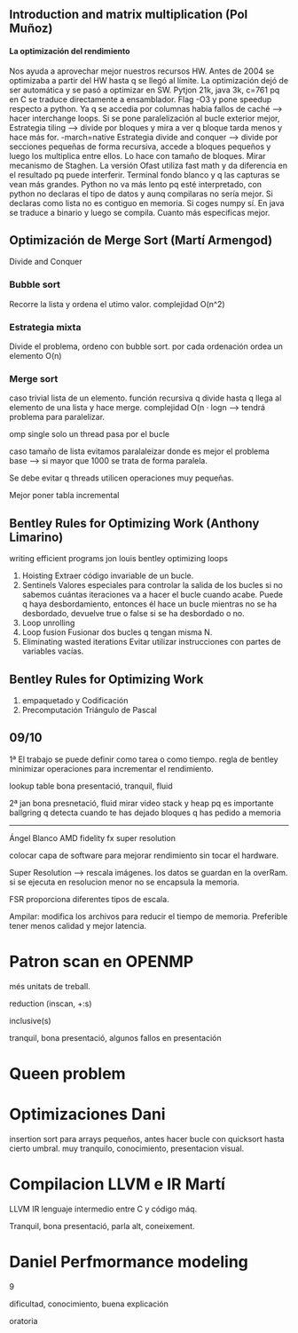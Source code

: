 ## Introduction and matrix multiplication (Pol Muñoz)

#### La optimización del rendimiento
Nos ayuda a aprovechar mejor nuestros recursos HW. Antes de 2004 se optimizaba a partir del HW hasta q se llegó al límite. La optimización dejó de ser automática y se pasó a optimizar en SW.
Pytjon 21k, java 3k, c=761 pq en C se traduce directamente a ensamblador.
Flag -O3 y pone speedup respecto a python.
Ya q se accedia por columnas habia fallos de caché --> hacer interchange loops.
Si se pone paralelización al bucle exterior mejor, 
Estrategia tiling --> divide por bloques y mira a ver q bloque tarda menos y hace más for.
-march=native
Estrategia divide and conquer --> divide por secciones pequeñas de forma recursiva, accede a bloques pequeños y luego los multiplica entre ellos. Lo hace con tamaño de bloques.
Mirar mecanismo de Staghen.
La versión Ofast utiliza fast  math y da diferencia en el resultado pq puede interferir.
Terminal fondo blanco y q las capturas se vean más grandes.
Python no va más lento pq esté interpretado, con python no declaras el tipo de datos y aunq compilaras no sería mejor. Si declaras como lista no es contiguo en memoria. Si coges numpy sí.
En java se traduce a binario y luego se compila.  Cuanto más especificas mejor. 


## Optimización de Merge Sort (Martí Armengod)

Divide and Conquer
### Bubble sort
Recorre la lista y ordena el utimo valor. complejidad O(n^2)

### Estrategia mixta
Divide el problema, ordeno con bubble sort. por cada ordenación ordea un elemento O(n)
### Merge sort
caso trivial lista de un elemento.
función recursiva q divide hasta q llega al elemento de una lista y hace merge. complejidad O(n · logn --> tendrá problema para paralelizar.

omp single solo un thread pasa por el bucle

caso tamaño de lista
evitamos paralaleizar donde es mejor el problema base --> si mayor que 1000 se trata de forma paralela.

Se debe evitar q threads utilicen operaciones muy pequeñas.

Mejor poner tabla incremental

## Bentley Rules for Optimizing Work (Anthony Limarino)
writing efficient programs jon louis bentley
optimizing loops

1. Hoisting
Extraer código invariable de un bucle.
2. Sentinels
Valores especiales para controlar la salida de los bucles si no sabemos cuántas iteraciones va a hacer el bucle cuando acabe.
Puede q haya desbordamiento, entonces él hace un bucle mientras no se ha desbordado, devuelve true o false si se ha desbordado o no.
3. Loop unrolling
4. Loop fusion
Fusionar dos bucles q tengan misma N.
5. Eliminating wasted iterations
Evitar utilizar instrucciones con partes de variables vacías.

## Bentley Rules for Optimizing Work
1. empaquetado y Codificación
2. Precomputación
Triángulo de Pascal


## 09/10
1ª
El trabajo se puede definir como tarea o como tiempo.
regla de bentley minimizar operaciones para incrementar el rendimiento.

lookup table
bona presentació, tranquil, fluid

2ª jan
bona presnetació, fluid
mirar video stack y heap pq es importante
ballgring q detecta cuando te has dejado bloques q has pedido a memoria


---
Ángel Blanco
AMD fidelity fx super resolution

colocar capa de software para mejorar rendimiento sin tocar el hardware.

Super Resolution --> rescala imágenes. los datos se guardan en la overRam. si se ejecuta en resolucion menor no se encapsula la memoria. 

FSR proporciona diferentes tipos de escala.

Ampilar: modifica los archivos para reducir el tiempo de memoria.
Preferible tener menos calidad y mejor latencia.



# Patron scan en OPENMP

més unitats de treball.

reduction (inscan, +:s)

inclusive(s)

tranquil, bona presentació, algunos fallos en presentación

# Queen problem

# Optimizaciones Dani

insertion sort para arrays pequeños, antes hacer bucle con quicksort hasta cierto umbral.
muy tranquilo, conocimiento, presentacion visual.

# Compilacion LLVM e IR Martí

LLVM IR lenguaje intermedio entre C y código máq.

Tranquil, bona presentació, parla alt, coneixement.


# Daniel Perfmormance modeling

9

dificultad, conocimiento, buena explicación

oratoria